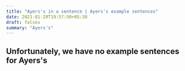 ```yaml
---
title: "Ayers's in a sentence | Ayers's example sentences"
date: 2021-01-20T19:57:50+05:30
draft: falses
summary: "Ayers's"
---
```

## Unfortunately, we have no example sentences for Ayers's                 
